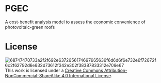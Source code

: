# PGEC
A cost-benefit analysis model to assess the economic convenience of photovoltaic-green roofs


# License
![68747470733a2f2f692e6372656174697665636f6d6d6f6e732e6f72672f6c2f62792d6e632d73612f342e302f38387833312e706e67](https://user-images.githubusercontent.com/64637656/177593611-eef69211-c8e1-49c6-95cb-f7d1d1634095.png)
This work is licensed under a [Creative Commons Attribution-NonCommercial-ShareAlike 4.0 International License](https://creativecommons.org/licenses/by-sa/4.0/legalcode).
